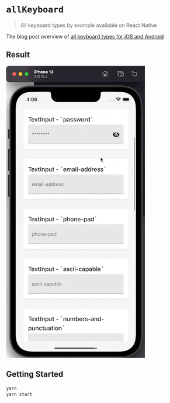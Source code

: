 # `allKeyboard`

> All keyboard types by example available on React Native

The blog post overview of [all keyboard types for iOS and Android](https://davidl.fr/blog/keyboard-react-native-ios-android)

## Result

![React Native keyboard preview](./assets/example.gif)

## Getting Started

```console
yarn
yarn start
```